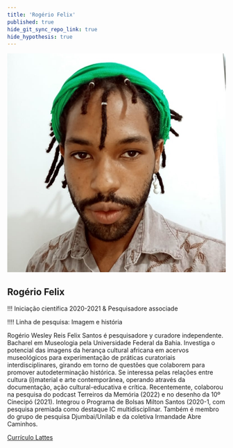 ```yaml
---
title: 'Rogério Felix'
published: true
hide_git_sync_repo_link: true
hide_hypothesis: true
---
```


![Fotografia de Rogério Félix](../../imgs/RogerioFelix.jpg?resize=400&classes=center,s-circle)

## Rogério Felix

!!! Iniciação científica 2020-2021 & Pesquisadore associade

!!!! Linha de pesquisa: Imagem e história

Rogério Wesley Reis Felix Santos é pesquisadore y curadore independente. Bacharel em Museologia pela Universidade Federal da Bahia. Investiga o potencial das imagens da herança cultural africana em acervos museológicos para experimentação de práticas curatoriais interdisciplinares, girando em torno de questões que colaborem para promover autodeterminação histórica. Se interessa pelas relações entre cultura (i)material e arte contemporânea, operando através da documentação, ação cultural-educativa e crítica. Recentemente, colaborou na pesquisa do podcast Terreiros da Memória (2022) e no desenho da 10º Cinecipó (2021). Integrou o Programa de Bolsas Milton Santos (2020-1, com pesquisa premiada como destaque IC multidisciplinar. Também é membro do grupo de pesquisa Djumbai/Unilab e da coletiva Irmandade Abre Caminhos.

[Currículo Lattes](http://lattes.cnpq.br/9699056655282460?classes=btn,btn-primary,btn-lg&target=_blank)
